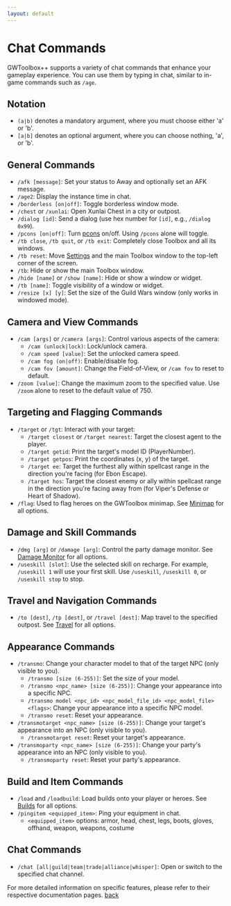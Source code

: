 ```yaml
---
layout: default
---
```


# Chat Commands

GWToolbox++ supports a variety of chat commands that enhance your gameplay experience. You can use them by typing in chat, similar to in-game commands such as `/age`.

## Notation
- `(a|b)` denotes a mandatory argument, where you must choose either 'a' or 'b'.
- `[a|b]` denotes an optional argument, where you can choose nothing, 'a', or 'b'.

## General Commands

- `/afk [message]`: Set your status to Away and optionally set an AFK message.
- `/age2`: Display the instance time in chat.
- `/borderless [on|off]`: Toggle borderless window mode.
- `/chest` or `/xunlai`: Open Xunlai Chest in a city or outpost.
- `/dialog [id]`: Send a dialog (use hex number for `[id]`, e.g., `/dialog 0x99`).
- `/pcons [on|off]`: Turn [pcons](pcons) on/off. Using `/pcons` alone will toggle.
- `/tb close`, `/tb quit`, or `/tb exit`: Completely close Toolbox and all its windows.
- `/tb reset`: Move [Settings](settings) and the main Toolbox window to the top-left corner of the screen.
- `/tb`: Hide or show the main Toolbox window.
- `/hide [name]` or `/show [name]`: Hide or show a window or widget.
- `/tb [name]`: Toggle visibility of a window or widget.
- `/resize [x] [y]`: Set the size of the Guild Wars window (only works in windowed mode).

## Camera and View Commands

- `/cam [args]` or `/camera [args]`: Control various aspects of the camera:
  - `/cam (unlock|lock)`: Lock/unlock camera.
  - `/cam speed [value]`: Set the unlocked camera speed.
  - `/cam fog (on|off)`: Enable/disable fog.
  - `/cam fov [amount]`: Change the Field-of-View, or `/cam fov` to reset to default.
- `/zoom [value]`: Change the maximum zoom to the specified value. Use `/zoom` alone to reset to the default value of 750.

## Targeting and Flagging Commands

- `/target` or `/tgt`: Interact with your target:
  - `/target closest` or `/target nearest`: Target the closest agent to the player.
  - `/target getid`: Print the target's model ID (PlayerNumber).
  - `/target getpos`: Print the coordinates (x, y) of the target.
  - `/target ee`: Target the furthest ally within spellcast range in the direction you're facing (for Ebon Escape).
  - `/target hos`: Target the closest enemy or ally within spellcast range in the direction you're facing away from (for Viper's Defense or Heart of Shadow).
- `/flag`: Used to flag heroes on the GWToolbox minimap. See [Minimap](minimap#chat-commands) for all options.

## Damage and Skill Commands

- `/dmg [arg]` or `/damage [arg]`: Control the party damage monitor. See [Damage Monitor](damage_monitor#chat-commands) for all options.
- `/useskill [slot]`: Use the selected skill on recharge. For example, `/useskill 1` will use your first skill. Use `/useskill`, `/useskill 0`, or `/useskill stop` to stop.

## Travel and Navigation Commands

- `/to [dest]`, `/tp [dest]`, or `/travel [dest]`: Map travel to the specified outpost. See [Travel](travel#chat-commands) for all options.

## Appearance Commands

- `/transmo`: Change your character model to that of the target NPC (only visible to you).
  - `/transmo [size (6-255)]`: Set the size of your model.
  - `/transmo <npc_name> [size (6-255)]`: Change your appearance into a specific NPC.
  - `/transmo model <npc_id> <npc_model_file_id> <npc_model_file> <flags>`: Change your appearance into a specific NPC model.
  - `/transmo reset`: Reset your appearance.
- `/transmotarget <npc_name> [size (6-255)]`: Change your target's appearance into an NPC (only visible to you).
  - `/transmotarget reset`: Reset your target's appearance.
- `/transmoparty <npc_name> [size (6-255)]`: Change your party's appearance into an NPC (only visible to you).
  - `/transmoparty reset`: Reset your party's appearance.

## Build and Item Commands

- `/load` and `/loadbuild`: Load builds onto your player or heroes. See [Builds](builds#chat-commands) for all options.
- `/pingitem <equipped_item>`: Ping your equipment in chat.
  - `<equipped_item>` options: armor, head, chest, legs, boots, gloves, offhand, weapon, weapons, costume

## Chat Commands

- `/chat [all|guild|team|trade|alliance|whisper]`: Open or switch to the specified chat channel.

For more detailed information on specific features, please refer to their respective documentation pages.
[back](./)
